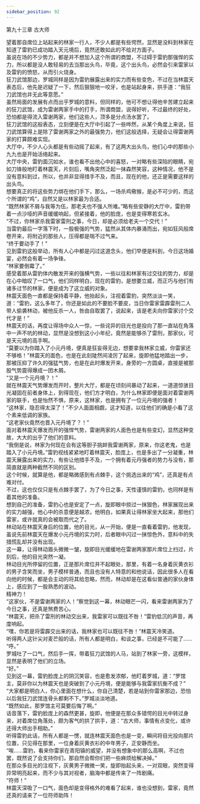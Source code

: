 ```yaml
---
sidebar_position: 92
---
```

 第九十三章 古大师


望着那自席位上站起来的林家一行人，不少人都是有些愕然，显然是没料到林家在知道了雷豹已成功踏入天元境后，竟然还敢如此的不给对方面子。  
虽说在场的不少势力，都是并不想加入这个所谓的商盟，不过碍于雷豹那强悍的实力，所以都是没人敢轻易的去当那出头鸟，毕竟，这个出头鸟，必然会引来雷家以及雷豹的愤怒，从而引火烧身。  
狂刀武馆那边，罗城同样是因为雷豹展露出来的实力而有些变色，不过在当林震天表态后，他先是迟疑了一下，然后狠狠地一咬牙，也是站起身来，拱手道：“我狂刀武馆也并无此等意愿。”  
虽然局面的发展有点而出乎罗城的意料，但同样的，他可不想让得他辛苦建立起来的狂刀武馆，成为雷谢两家手中的打手，所谓商盟，说得好听，不过最终的好处，恐怕都是得流入雷谢两家，他们这些人，顶多是分点汤水罢了。  
狂刀武馆的这般表态，立刻便是在大厅中引起了一些哗然，从某个角度上来说，狂刀武馆算得上是除了雷谢两家之外的最强势力，他们这般选择，无疑会让得雷谢两家的打算颇难实现。  
大厅中，不少人心头都是有些动摇了起来，有了这两大出头鸟，他们心中的那些小九九也是开始活络起来。  
大厅中央，雷豹面沉如水，谁也看不出他心中的喜怒，一对略有些深陷的眼睛，宛如刀锋般地盯着林震天，片刻后，嘴角突然泛起一抹森然笑容，这种情况，他不是没有意料到过，所以，也并非显得措手不及，而且，现在的他，还正是需要这样的出头鸟。  
想要真正的将这些势力绑在他们手下，那么，一场杀鸡儆猴，是必不可少的，而这个所谓的“鸡”，自然又是以林家最为合适。  
“既然林家不屑与我等为伍，那老夫也不强人所难。”略有些安静的大厅中，雷豹带着一点沙哑的声音缓缓响起，但紧接着，他的脸庞，也是变得寒若玄冰。  
“不过，你林家杀我雷家雷刑之事，今日，却是必须给老夫一个交代！”  
当雷豹最后一字落下时，一股极强的气势，猛然从其体内暴涌而出，宛如狂风般席卷开来，将附近的那些人，压得都是喘不过气来。  
“终于要动手了！”  
见到雷豹这般举动，所有人心中都是闪过这道念头，他们早便是料到，今日这场婚宴，必然会有着一场争锋。  
“林家要倒霉了。”  
感受着那从雷豹体内散发开来的强横气势，一些以往和林家有过交往的势力，却是在心中暗叹了一口气，他们同样明白，现在的雷豹，是想要立威，而正巧与他们有诸多过节的林家，便是成为了这立威的对象。  
林震天面色一直都是保持着平静，他抬起头，注视着雷豹，突然淡淡一笑，道：“雷豹，这么多年了，你还是如此的不要脸不要皮，当日你雷家雷霹雷刑二人带人偷袭林动，被他反杀一人，咎由自取罢了，说起来，该是老夫向你雷家讨个交代才是！”  
林震天的话，再度让得场中众人一惊，一些诧异的目光也是投向了那一直站在角落中一声不吭的林动，显然是没想到这小小年纪，竟然是能够杀了雷刑，那家伙，可是天元境的高手啊。  
“莫要以为你踏入了小元丹境，便真是狂妄得无边，想要拿我林家立威，你雷家还不够格！”林震天的面色，也是在此刻陡然间凌厉了起来，旋即他猛地踏出一步，那被压抑了许久的强猛气势，也是在此时爆发开来，身旁的一方圆桌，直接是被那股气势震得爆成一团木屑。  
“又是一个元丹境？！”  
就在林震天气势爆发而开时，整片大厅，都是在顷刻间暴动了起来，一道道惊骇目光凝固在前者身体上，到得现在，他们方才明白，为什么林家即便是面对着雷谢两家的联手，也是怡然不惧，原来，这林家，也是拥有了一位元丹境的强者！  
“这林家，隐忍得太深了！”不少人面面相觑，这才知道，以往他们的确是小看了这个素来低调的家族。  
“这老家伙竟然也晋入元丹境了？！”  
面对着林震天爆发而开的强悍气势，雷谢两家的人面色也是有些变幻，显然这种变故，大大的出乎了他们的意料。  
“我倒是说，林家为何现在会有这等胆子挑衅我雷谢两家，原来，你这老鬼，也是踏入了小元丹境。”雷豹视线紧紧地盯着林震天，脸庞上，也是多出了一分凝重，林震天展露出来的实力，有些让他措手不及，一个拥有着元丹强者的势力与没有，那简直就是两种截然不同的区别。  
这个时候，就算是他，都是略微感到有点棘手，这个挑选出来的“鸡”，还真是有点难对付。  
不过，这也仅仅只是有点棘手罢了，为了今日之事，天性谨慎的雷豹，也同样是有着其他的准备。  
想到自己的准备，雷豹心也是安定了一点，旋即眼中掠过一抹狠色，林家展现出来的实力越强，他心中的杀意便是越浓，他明白，如果真让得林家坐大起来，那他们雷家，或许就真的会被取而代之了。  
林动站在林震天身后的位置，他的目光，从一开始，便是一直看着雷豹，他发现，虽说先前林震天在爆发小元丹境的实力时，后者眼中闪过一抹惊色外，意料中的失措慌乱却并没有出现。  
这一幕，让得林动眉头微微一皱，旋即目光缓缓地在雷谢两家那片席位上扫过，片刻后，他的目光突然一凝。  
林动目光所停留的位置，正是那片席位并不起眼处，那里，有着一名身着灰黄衣衫的男子含笑而坐，男子模样普通，而且也没有人特意的和他说话，因此很多人在看向他的时候，都是会主动的将其给忽略，然而，林动却是在这看似普通的家伙身体上，感应到了一股熟悉的波动。  
精神力！  
“这家伙，不是雷谢两家的人！”察觉到这一幕，林动眼芒一闪，看来雷谢两家为了今日之事，还真是煞费苦心。  
“林震天，把杀了雷刑的林动交出来，我雷家可以既往不咎！”雷豹低沉的声音，再度响起。  
“嘿，你若是将雷霹交出来的话，我林家也可以既往不咎！”林震天冷笑道。  
听得两人这针尖对麦芒般的话，所有人都是明白，和谈之事，已经是不可能了……  
“呼。”  
罗城吐了一口气，然后手一挥，带着狂刀武馆的人马，站到了林家一旁，这模样，显然是表明了他们的立场。  
“好。”  
见到这一幕，雷豹脸庞上的阴沉笑容，也是愈发浓郁，他盯着罗城，道：“罗馆主，莫非你以为林震天也是突破到了小元丹境，便是能够与我雷家抗衡不成？”  
“大家都是明白人，你心里面在想什么，你自己清楚，若是站到你雷家那边，恐怕以后我狂刀武馆连骨头都剩不下。”罗城淡淡地道。  
“既然如此，那罗馆主可莫要后悔了啊。”  
话音落下，雷豹脸庞上的森然更甚，旋即，他便是在那众多错愕的目光中转过身来，对着席位角落处，颇为客气的拱了拱手，道：“古大师，事情有点变化，或许还得大师出手相助。”  
听得雷豹此话，所有人都是一愣，就连林震天面色也是一变，瞬间将目光投向那片位置，只见得在那里，一位身着灰黄衣衫的中年男子，正安静而坐。  
“唉……雷豹，看来你雷家在青阳镇的威望，并没有想象中的那么高啊，不过也罢，既然说了会支持你们，那自然会帮你们把一些麻烦给解决掉。”  
在那众多目光的注视下，灰黄男子微微一笑，旋即抬起头来，一对双眼，突然变得异常明亮起来，而不少与其对视者，脑海中都是传来了一阵剧痛。  
“符师！”  
林震天深吸了一口气，面色却是变得格外的难看了起来，谁也没想到，雷家，竟然还真的请来了一位符师助阵！  
  
  
